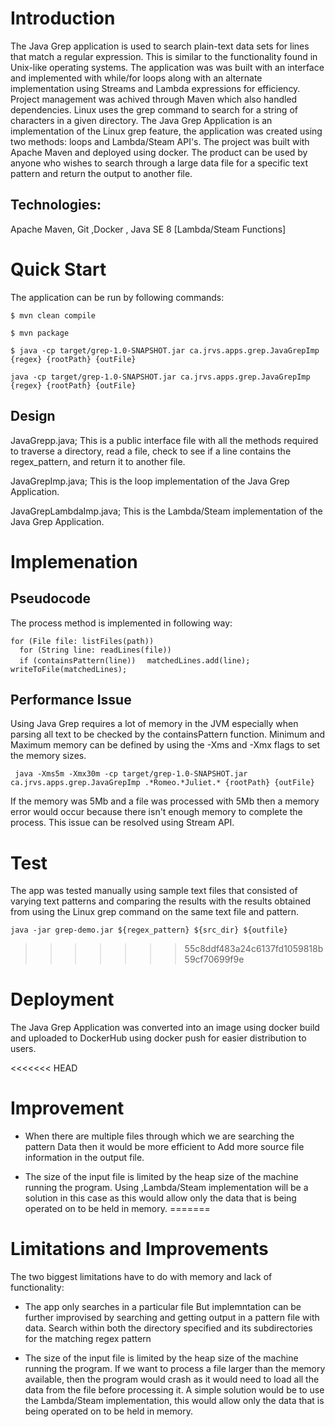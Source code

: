 # Introduction

The Java Grep application is used to search plain-text data sets for lines that match a regular expression. This is similar to the functionality found in Unix-like operating systems. The application was was built with an interface and implemented with while/for loops along with an alternate implementation using Streams and Lambda expressions for efficiency. Project management was achived through Maven which also handled dependencies.
Linux uses the grep command to search for a string of characters in a given directory. The Java Grep Application is an implementation of the Linux grep feature, the application was created using two methods: loops and Lambda/Steam API's. The project was built with Apache Maven and deployed using docker.
The product can be used by anyone who wishes to search through a large data file for a specific text pattern and return the output to another file.

## Technologies:

Apache Maven, Git ,Docker , Java SE 8 [Lambda/Steam Functions] 

# Quick Start

The application can be run by following commands:

 ````$ mvn clean compile ````

```` $ mvn package  ````

```` $ java -cp target/grep-1.0-SNAPSHOT.jar ca.jrvs.apps.grep.JavaGrepImp {regex} {rootPath} {outFile} ````   

```` java -cp target/grep-1.0-SNAPSHOT.jar ca.jrvs.apps.grep.JavaGrepImp {regex} {rootPath} {outFile} ````

## Design

JavaGrepp.java; This is a public interface file with all the methods required to traverse a directory, read a file, check to see if a line contains the regex_pattern, and return it to another file.

JavaGrepImp.java; This is the loop implementation of the Java Grep Application.

JavaGrepLambdaImp.java; This is the Lambda/Steam implementation of the Java Grep Application.

# Implemenation

## Pseudocode

The process method is implemented in following way:

``` for (File file: listFiles(path)) ```  
```   for (String line: readLines(file)) ```  
````   if (containsPattern(line)) ````
````   matchedLines.add(line); ```` 
 ```   writeToFile(matchedLines); ```

## Performance Issue

Using Java Grep requires a lot of memory in the JVM especially when parsing all text to be checked by the containsPattern function. Minimum and Maximum memory can be defined by using the -Xms and -Xmx flags to set the memory sizes.

```` java -Xms5m -Xmx30m -cp target/grep-1.0-SNAPSHOT.jar ca.jrvs.apps.grep.JavaGrepImp .*Romeo.*Juliet.* {rootPath} {outFile}````

If the memory was 5Mb and a file was processed with 5Mb then a memory error would occur because there isn't enough memory to complete the process.
This issue can be resolved using Stream API.

# Test

The app was tested manually using sample text files that consisted of varying text patterns and comparing the results with the results obtained from using the Linux grep command on the same text file and pattern.

```` java -jar grep-demo.jar ${regex_pattern} ${src_dir} ${outfile} ````
>>>>>>> 55c8ddf483a24c6137fd1059818b59cf70699f9e

# Deployment

The Java Grep Application was converted into an image using docker build and uploaded to DockerHub using docker push for easier distribution to users.

<<<<<<< HEAD
# Improvement
 
- When there are multiple files through which we are searching the pattern Data then it would be more efficient to Add more source file information in the output file.

- The size of the input file is limited by the heap size of the machine running the program. Using ,Lambda/Steam implementation will be a solution in this case as this would allow only the data that is being operated on to be held in memory.
=======
# Limitations and Improvements
The two biggest limitations have to do with memory and lack of functionality:

- The app only searches in a particular file But implemntation can be further improvised by searching and getting output in a pattern file with data.
Search within both the directory specified and its subdirectories for the matching regex pattern

- The size of the input file is limited by the heap size of the machine running the program. If we want to process a file larger than the memory available, then the program would crash as it would need to load all the data from the file before processing it.
A simple solution would be to use the Lambda/Steam implementation, this would allow only the data that is being operated on to be held in memory.


